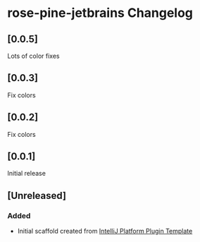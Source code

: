<!-- Keep a Changelog guide -> https://keepachangelog.com -->

# rose-pine-jetbrains Changelog

## [0.0.5]
Lots of color fixes

## [0.0.3]
Fix colors

## [0.0.2]
Fix colors

## [0.0.1]
Initial release

## [Unreleased]
### Added
- Initial scaffold created from [IntelliJ Platform Plugin Template](https://github.com/JetBrains/intellij-platform-plugin-template)

